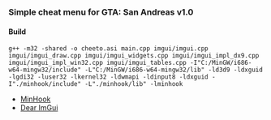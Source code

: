 ### Simple cheat menu for GTA: San Andreas v1.0

#### Build
```
g++ -m32 -shared -o cheeto.asi main.cpp imgui/imgui.cpp imgui/imgui_draw.cpp imgui/imgui_widgets.cpp imgui/imgui_impl_dx9.cpp imgui/imgui_impl_win32.cpp imgui/imgui_tables.cpp -I"C:/MinGW/i686-w64-mingw32/include" -L"C:/MinGW/i686-w64-mingw32/lib" -ld3d9 -ldxguid -lgdi32 -luser32 -lkernel32 -ldwmapi -ldinput8 -ldxguid -I"./minhook/include" -L"./minhook/lib" -lminhook
```

- [MinHook](https://github.com/TsudaKageyu/minhook)
- [Dear ImGui](https://github.com/ocornut/imgui)
